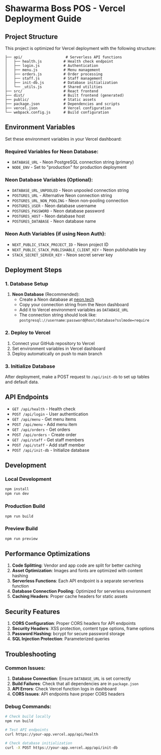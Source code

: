 # Shawarma Boss POS - Vercel Deployment Guide

## Project Structure

This project is optimized for Vercel deployment with the following structure:

```
├── api/                    # Serverless API functions
│   ├── health.js          # Health check endpoint
│   ├── login.js           # Authentication
│   ├── menu.js            # Menu management
│   ├── orders.js          # Order processing
│   ├── staff.js           # Staff management
│   ├── init-db.js         # Database initialization
│   └── _utils.js          # Shared utilities
├── src/                   # React frontend
├── dist/                  # Built frontend (generated)
├── public/                # Static assets
├── package.json           # Dependencies and scripts
├── vercel.json            # Vercel configuration
└── webpack.config.js      # Build configuration
```

## Environment Variables

Set these environment variables in your Vercel dashboard:

### Required Variables for Neon Database:
- `DATABASE_URL` - Neon PostgreSQL connection string (primary)
- `NODE_ENV` - Set to "production" for production deployment

### Neon Database Variables (Optional):
- `DATABASE_URL_UNPOOLED` - Neon unpooled connection string
- `POSTGRES_URL` - Alternative Neon connection string
- `POSTGRES_URL_NON_POOLING` - Neon non-pooling connection
- `POSTGRES_USER` - Neon database username
- `POSTGRES_PASSWORD` - Neon database password
- `POSTGRES_HOST` - Neon database host
- `POSTGRES_DATABASE` - Neon database name

### Neon Auth Variables (if using Neon Auth):
- `NEXT_PUBLIC_STACK_PROJECT_ID` - Neon project ID
- `NEXT_PUBLIC_STACK_PUBLISHABLE_CLIENT_KEY` - Neon publishable key
- `STACK_SECRET_SERVER_KEY` - Neon secret server key

## Deployment Steps

### 1. Database Setup
1. **Neon Database** (Recommended):
   - Create a Neon database at [neon.tech](https://neon.tech)
   - Copy your connection string from the Neon dashboard
   - Add it to Vercel environment variables as `DATABASE_URL`
   - The connection string should look like: `postgresql://username:password@host/database?sslmode=require`

### 2. Deploy to Vercel
1. Connect your GitHub repository to Vercel
2. Set environment variables in Vercel dashboard
3. Deploy automatically on push to main branch

### 3. Initialize Database
After deployment, make a POST request to `/api/init-db` to set up tables and default data.

## API Endpoints

- `GET /api/health` - Health check
- `POST /api/login` - User authentication
- `GET /api/menu` - Get menu items
- `POST /api/menu` - Add menu item
- `GET /api/orders` - Get orders
- `POST /api/orders` - Create order
- `GET /api/staff` - Get staff members
- `POST /api/staff` - Add staff member
- `POST /api/init-db` - Initialize database

## Development

### Local Development
```bash
npm install
npm run dev
```

### Production Build
```bash
npm run build
```

### Preview Build
```bash
npm run preview
```

## Performance Optimizations

1. **Code Splitting**: Vendor and app code are split for better caching
2. **Asset Optimization**: Images and fonts are optimized with content hashing
3. **Serverless Functions**: Each API endpoint is a separate serverless function
4. **Database Connection Pooling**: Optimized for serverless environment
5. **Caching Headers**: Proper cache headers for static assets

## Security Features

1. **CORS Configuration**: Proper CORS headers for API endpoints
2. **Security Headers**: XSS protection, content type options, frame options
3. **Password Hashing**: bcrypt for secure password storage
4. **SQL Injection Protection**: Parameterized queries

## Troubleshooting

### Common Issues:

1. **Database Connection**: Ensure `DATABASE_URL` is set correctly
2. **Build Failures**: Check that all dependencies are in `package.json`
3. **API Errors**: Check Vercel function logs in dashboard
4. **CORS Issues**: API endpoints have proper CORS headers

### Debug Commands:
```bash
# Check build locally
npm run build

# Test API endpoints
curl https://your-app.vercel.app/api/health

# Check database initialization
curl -X POST https://your-app.vercel.app/api/init-db
```
